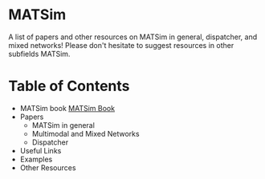 # MATSim 

A list of papers and other resources on MATSim in general, dispatcher, and mixed networks! Please don't hesitate to suggest resources in other subfields MATSim.

# Table of Contents
- MATSim book
  [MATSim Book](https://www.matsim.org/the-book)
- Papers
  - MATSim in general
  - Multimodal and Mixed Networks
  - Dispatcher
- Useful Links
- Examples
- Other Resources

